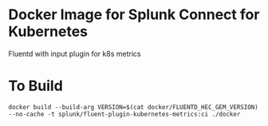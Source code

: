 # Docker Image for Splunk Connect for Kubernetes
Fluentd with input plugin for k8s metrics
# To Build
`docker build --build-arg VERSION=$(cat docker/FLUENTD_HEC_GEM_VERSION) --no-cache -t splunk/fluent-plugin-kubernetes-metrics:ci ./docker`